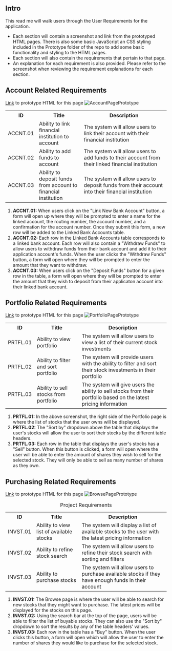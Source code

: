 ## Intro
This read me will walk users through the User Requirements for the application. 
   - Each section will contain a screenshot and link from the prototyped HTML pages. There is also some basic JavaScript an CSS styling included in the Prototype folder of the repo to add some basic functionality and styling to the HTML pages.
   - Each section will also contain the requirements that pertain to that page.
   - An explanation for each requirement is also provided. Please refer to the screenshot when reviewing the requirement explanations for each section.

## Account Related Requirements
[Link](https://github.com/tommyv7806/integralinvesting/blob/main/Prototype/Pages/AccountPage.html) to prototype HTML for this page 
![AccountPagePrototype](https://github.com/tommyv7806/integralinvesting/assets/67933601/9af54751-d112-42ea-af9d-a639c04c4e3b)

<table>
    <th>ID</th>
    <th>Title</th>
    <th>Description</th>
    <tr>
        <td width="10%"">ACCNT.01</td>
	<td width="30%">Ability to link financial institution to account</td>
	<td width="60%">The system will allow users to link their account with their financial institution</td>
    </tr>
    <tr>
        <td width="10%"">ACCNT.02</td>
	<td width="30%">Ability to add funds to account</td>
	<td width="60%">The system will allow users to add funds to their account from their linked financial institution</td>
    </tr>
    <tr>
        <td width="10%"">ACCNT.03</td>
	<td width="30%">Ability to deposit funds from account to financial institution</td>
	<td width="60%">The system will allow users to deposit funds from their account into their financial institution</td>
    </tr>
</table>

1. **ACCNT.01:** When users click on the "Link New Bank Account" button, a form will open up where they will be prompted to enter a name for the linked account, the routing number, the account number, and a confirmation for the account number. Once they submit this form, a new row will be added to the Linked Bank Accounts table.
2. **ACCNT.02:** Each row in the Linked Bank Accounts table corresponds to a linked bank account. Each row will also contain a "Withdraw Funds" to allow users to withdraw funds from their bank account and add it to their application account's funds. When the user clicks the "Withdraw Funds" button, a form will open where they will be prompted to enter the amount that they want to withdraw. 
3. **ACCNT.03:** When users click on the "Deposit Funds" button for a given row in the table, a form will open where they will be prompted to enter the amount that they wish to deposit from their applicaton account into their linked bank account.

## Portfolio Related Requirements
[Link](https://github.com/tommyv7806/integralinvesting/blob/main/Prototype/Pages/PortfolioPage.html) to prototype HTML for this page
![PortfolioPagePrototype](https://github.com/tommyv7806/integralinvesting/assets/67933601/562976e0-32b9-410e-9c35-17beb47b15a7)

<table>
    <th>ID</th>
    <th>Title</th>
    <th>Description</th>
    <tr>
        <td width="10%"">PRTFL.01</td>
	<td width="30%">Ability to view portfolio</td>
	<td width="60%">The system will allow users to view a list of their current stock investments</td>
    </tr>
    <tr>
        <td width="10%"">PRTFL.02</td>
	<td width="30%">Ability to filter and sort portfolio</td>
	<td width="60%">The system will provide users with the ability to filter and sort their stock investments in their portfolio</td>
    </tr>
    <tr>
        <td width="10%"">PRTFL.03</td>
	<td width="30%">Ability to sell stocks from portfolio</td>
	<td width="60%">The system will give users the ability to sell stocks from their portfolio based on the latest pricing information</td>
    </tr>
</table>

1. **PRTFL.01:** In the above screenshot, the right side of the Portfolio page is where the list of stocks that the user owns will be displayed. 
2. **PRTFL.02:** The "Sort by" dropdown above the table that displays the user's stocks will allow the user to sort their stocks by the different table headers. 
3. **PRTFL.03:** Each row in the table that displays the user's stocks has a "Sell" button. When this button is clicked, a form will open where the user will be able to enter the amount of shares they wish to sell for the selected stock. They will only be able to sell as many number of shares as they own.

## Purchasing Related Requirements
[Link](https://github.com/tommyv7806/integralinvesting/blob/main/Prototype/Pages/BrowsePage.html) to prototype HTML for this page
![BrowsePagePrototype](https://github.com/tommyv7806/integralinvesting/assets/67933601/c29224a3-edd8-474f-9a4d-24e35e783403)

<table>
<caption>Project Requirements</caption>
    <th>ID</th>
    <th>Title</th>
    <th>Description</th>
    <tr>
        <td width="10%"">INVST.01</td>
	<td width="30%">Ability to view list of available stocks</td>
	<td width="60%">The system will display a list of available stocks to the user with the latest pricing information</td>
    </tr>
    <tr>
        <td width="10%"">INVST.02</td>
	<td width="30%">Ability to refine stock search</td>
	<td width="60%">The system will allow users to refine their stock search with sorting and filters</td>
    </tr>
    <tr>
        <td width="10%"">INVST.03</td>
	<td width="30%">Ability to purchase stocks</td>
	<td width="60%">The system will allow users to purchase available stocks if they have enough funds in their account</td>
    </tr>
</table>

1. **INVST.01:** The Browse page is where the user will be able to search for new stocks that they might want to purchase. The latest prices will be displayed for the stocks on this page.
2. **INVST.02:** Using the search bar at the top of the page, users will be able to filter the list of buyable stocks. They can also use the "Sort by" dropdown to sort the results by any of the table headers' values.
3. **INVST.03:** Each row in the table has a "Buy" button. When the user clicks this button, a form will open which will allow the user to enter the number of shares they would like to purchase for the selected stock. 

